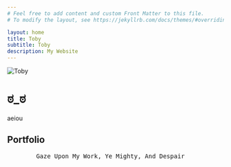 ```yaml
---
# Feel free to add content and custom Front Matter to this file.
# To modify the layout, see https://jekyllrb.com/docs/themes/#overriding-theme-defaults

layout: home
title: Toby
subtitle: Toby
description: My Website
---
```


![Toby](/img/iGGi_Headshot.jpg "")

# ಠ_ಠ

aeiou

## Portfolio
<pre>
        Gaze Upon My Work, Ye Mighty, And Despair
</pre>